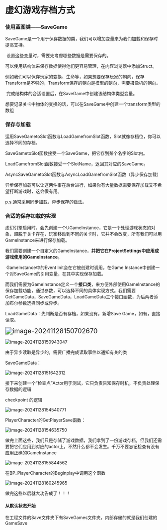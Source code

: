 # 虚幻游戏存档方式

### 使用蓝图类——SaveGame

​	SaveGame是一个用于保存数据的类，我们可以增加变量来为我们加载和保存时提高支持。

​	设置这些变量时，需要先考虑哪些数据是需要保存的。

​	可以使用结构体来保存数据使得他们更容易管理，在内容浏览器中添加Struct。

​	例如我们可以保存玩家的变换、生命等，如果想要保存玩家的朝向，保存Transform是不够的，Transform保存的朝向是模型的朝向，需要摄像机的朝向。

​	完成结构体的合适设置后，在SaveGame中创建该结构体类型变量。

​	想要记录关卡中物体的变换的话，可以在SaveGame中创建一个transform类型的数组



### 保存与加载

运用SaveGametoSlot函数与LoadGamefromSlot函数，Slot就像存档位，你可以选择不同的存档。

SaveGametoSlot函数接受一个SaveGame，把它存到某个名字的Slot内。

LoadGamefromSlot函数接受一个SlotName，返回其对应的SaveGame。

AsyncSaveGametoSlot函数与AsyncLoadGamefromSlot函数（异步保存加载）

异步保存加载可以让这两件事在后台进行，如果你有大量数据需要保存加载又不希望打断游戏时，这会很有用。

p.s.通常采用同步加载，异步保存的做法。



### 合适的保存加载的实现

​	虚幻引擎启用时，会先创建一个UGameInstance，它是一个处理游戏状态的对象，超脱于关卡存在，玩家移动到不同的关卡时，它并不会改变，所有我们可以用GameInstance来进行保存加载。

​	我们需要创建一个自定义的GameInstance，**并把它在ProjectSettings中应用成游戏使用的GameInstance**。

​	GameInstance中的Event Init会在它被创建时调用，在Game Instance中创建一个对SaveGame的引用变量，在其中实现保存加载。

​	而我们需要为GameInstance定义一个**接口类**，来方便外部使用GameInstance的保存加载功能，通过参数，可以选择不同的具体实现方式。我们需要GetGameData，SaveGameData，LoadGameData三个接口函数，为后两者添加布尔参数选择同步或异步。

LoadGameData：先判断是否有存档，如果没有，新增Save Game，如有，直接读取。

<img src="C:\Users\Max1122Chen\AppData\Roaming\Typora\typora-user-images\image-20241128150702670.png" alt="image-20241128150702670" style="zoom:150%;" />

![image-20241128150943047](C:\Users\Max1122Chen\AppData\Roaming\Typora\typora-user-images\image-20241128150943047.png)

由于异步读取是异步的，需要广播完成读取事件以通知有关的类

SaveGameData：

![image-20241128151642312](C:\Users\Max1122Chen\AppData\Roaming\Typora\typora-user-images\image-20241128151642312.png)



接下来创建一个“检查点”Actor用于测试，它只负责告知保存时机，不负责处理保存数据的逻辑

checkpoint 的逻辑

![image-20241128154540771](C:\Users\Max1122Chen\AppData\Roaming\Typora\typora-user-images\image-20241128154540771.png)

PlayerCharacter的GetPlayerSave函数：

![image-20241128154635750](C:\Users\Max1122Chen\AppData\Roaming\Typora\typora-user-images\image-20241128154635750.png)

做完上面这些，我们只是存储了游戏数据，我们拿到了一份游戏存档，但我们还需要把它们应用到对应的actor上，不然什么都不会发生。千万不要忘记检查有没有应用正确的GameInstance

![image-20241128155844562](C:\Users\Max1122Chen\AppData\Roaming\Typora\typora-user-images\image-20241128155844562.png)

在BP_PlayerCharacter的Beginplay中调用这个函数

![image-20241128160245965](C:\Users\Max1122Chen\AppData\Roaming\Typora\typora-user-images\image-20241128160245965.png)

做完这些以后就大功告成了！！！

#### 从默认状态开始

在工程文件的Save文件夹下有SaveGames文件夹，内部存储的就是我们创建的GameSave

